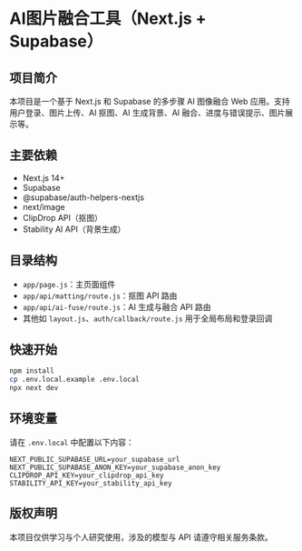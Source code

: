 # AI图片融合工具（Next.js + Supabase）

## 项目简介
本项目是一个基于 Next.js 和 Supabase 的多步骤 AI 图像融合 Web 应用。支持用户登录、图片上传、AI 抠图、AI 生成背景、AI 融合、进度与错误提示、图片展示等。

## 主要依赖
- Next.js 14+
- Supabase
- @supabase/auth-helpers-nextjs
- next/image
- ClipDrop API（抠图）
- Stability AI API（背景生成）

## 目录结构
- `app/page.js`：主页面组件
- `app/api/matting/route.js`：抠图 API 路由
- `app/api/ai-fuse/route.js`：AI 生成与融合 API 路由
- 其他如 `layout.js`、`auth/callback/route.js` 用于全局布局和登录回调

## 快速开始
```bash
npm install
cp .env.local.example .env.local
npx next dev
```

## 环境变量
请在 `.env.local` 中配置以下内容：
```
NEXT_PUBLIC_SUPABASE_URL=your_supabase_url
NEXT_PUBLIC_SUPABASE_ANON_KEY=your_supabase_anon_key
CLIPDROP_API_KEY=your_clipdrop_api_key
STABILITY_API_KEY=your_stability_api_key
```

## 版权声明
本项目仅供学习与个人研究使用，涉及的模型与 API 请遵守相关服务条款。
